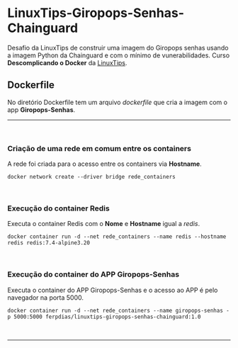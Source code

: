 # LinuxTips-Giropops-Senhas-Chainguard
Desafio da LinuxTips de construir uma imagem do Giropops senhas usando a imagem Python da Chainguard e com o mínimo de vunerabilidades. Curso **Descomplicando o Docker** da [LinuxTips](https://www.linuxtips.io/course/descomplicando-docker).


## Dockerfile

No diretório Dockerfile tem um arquivo *dockerfile* que cria a imagem com o app **Giropops-Senhas**.

---

<br> 

### Criação de uma rede em comum entre os containers 

A rede foi criada para o acesso entre os containers via **Hostname**.
```shell
docker network create --driver bridge rede_containers
```
<br>

### Execução do container Redis

Executa o container Redis com o **Nome** e **Hostname** igual a *redis*. 
```shell
docker container run -d --net rede_containers --name redis --hostname redis redis:7.4-alpine3.20
```

<br>

### Execução do container do APP Giropops-Senhas

Executa o container do APP Giropops-Senhas e o acesso ao APP é pelo navegador na porta 5000.
```shell
docker container run -d --net rede_containers --name giropops-senhas -p 5000:5000 ferpdias/linuxtips-giropops-senhas-chainguard:1.0
```

<br>

--- 